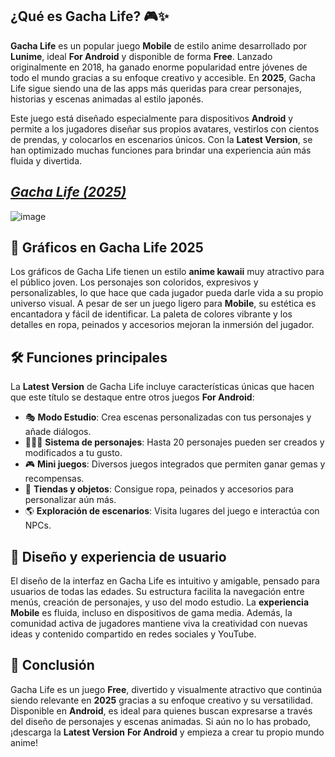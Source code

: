 
## ¿Qué es Gacha Life? 🎮✨

**Gacha Life** es un popular juego **Mobile** de estilo anime desarrollado por **Lunime**, ideal **For Android** y disponible de forma **Free**. Lanzado originalmente en 2018, ha ganado enorme popularidad entre jóvenes de todo el mundo gracias a su enfoque creativo y accesible. En **2025**, Gacha Life sigue siendo una de las apps más queridas para crear personajes, historias y escenas animadas al estilo japonés.

Este juego está diseñado especialmente para dispositivos **Android** y permite a los jugadores diseñar sus propios avatares, vestirlos con cientos de prendas, y colocarlos en escenarios únicos. Con la **Latest Version**, se han optimizado muchas funciones para brindar una experiencia aún más fluida y divertida.

## *[Gacha Life (2025)](https://tinyurl.com/5fche39s)*

![image](https://github.com/user-attachments/assets/cc415648-749e-4315-89e5-b617bbc8b427)


## 🎨 Gráficos en Gacha Life 2025

Los gráficos de Gacha Life tienen un estilo **anime kawaii** muy atractivo para el público joven. Los personajes son coloridos, expresivos y personalizables, lo que hace que cada jugador pueda darle vida a su propio universo visual. A pesar de ser un juego ligero para **Mobile**, su estética es encantadora y fácil de identificar. La paleta de colores vibrante y los detalles en ropa, peinados y accesorios mejoran la inmersión del jugador.


## 🛠️ Funciones principales

La **Latest Version** de Gacha Life incluye características únicas que hacen que este título se destaque entre otros juegos **For Android**:

- 🎭 **Modo Estudio**: Crea escenas personalizadas con tus personajes y añade diálogos.
- 🧑‍🤝‍🧑 **Sistema de personajes**: Hasta 20 personajes pueden ser creados y modificados a tu gusto.
- 🎮 **Mini juegos**: Diversos juegos integrados que permiten ganar gemas y recompensas.
- 🎁 **Tiendas y objetos**: Consigue ropa, peinados y accesorios para personalizar aún más.
- 🌎 **Exploración de escenarios**: Visita lugares del juego e interactúa con NPCs.


## 📱 Diseño y experiencia de usuario

El diseño de la interfaz en Gacha Life es intuitivo y amigable, pensado para usuarios de todas las edades. Su estructura facilita la navegación entre menús, creación de personajes, y uso del modo estudio. La **experiencia Mobile** es fluida, incluso en dispositivos de gama media. Además, la comunidad activa de jugadores mantiene viva la creatividad con nuevas ideas y contenido compartido en redes sociales y YouTube.


## 🧾 Conclusión

Gacha Life es un juego **Free**, divertido y visualmente atractivo que continúa siendo relevante en **2025** gracias a su enfoque creativo y su versatilidad. Disponible en **Android**, es ideal para quienes buscan expresarse a través del diseño de personajes y escenas animadas. Si aún no lo has probado, ¡descarga la **Latest Version** **For Android** y empieza a crear tu propio mundo anime!


